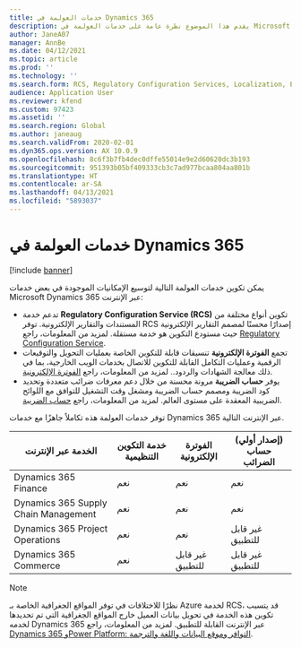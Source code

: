 ```yaml
---
title: خدمات العولمة في Dynamics 365
description: يقدم هذا الموضوع نظرة عامة على خدمات العولمة في Microsoft Dynamics 365.
author: JaneA07
manager: AnnBe
ms.date: 04/12/2021
ms.topic: article
ms.prod: ''
ms.technology: ''
ms.search.form: RCS, Regulatory Configuration Services, Localization, Electronic invoicing, Tax calculation
audience: Application User
ms.reviewer: kfend
ms.custom: 97423
ms.assetid: ''
ms.search.region: Global
ms.author: janeaug
ms.search.validFrom: 2020-02-01
ms.dyn365.ops.version: AX 10.0.9
ms.openlocfilehash: 8c6f3b7fb4dec0dffe55014e9e2d60620dc3b193
ms.sourcegitcommit: 951393b05bf409333cb3c7ad977bcaa804aa801b
ms.translationtype: HT
ms.contentlocale: ar-SA
ms.lasthandoff: 04/13/2021
ms.locfileid: "5893037"
---
```

# <a name="dynamics-365-globalization-services"></a>خدمات العولمة في Dynamics 365

[!include [banner](../includes/banner.md)]

يمكن تكوين خدمات العولمة التالية لتوسيع الإمكانيات الموجودة في بعض خدمات Microsoft Dynamics 365 عبر الإنترنت:

- تدعم خدمة **Regulatory Configuration Service (RCS)** تكوين أنواع مختلفة من المستندات والتقارير الإلكترونية. توفر RCS إصدارًا محسنًا لمصمم التقارير الإلكترونية حيث مستودع التكوين هو خدمة مستقلة. لمزيد من المعلومات، راجع [Regulatory Configuration Service](rcs-overview.md).
- تجمع **الفوترة الإلكترونية** تنسيقات قابلة للتكوين الخاصة بعمليات التحويل والتوقيعات الرقمية وعمليات التكامل القابلة للتكوين للاتصال بخدمات الويب الخارجية، بما في ذلك معالجة الشهادات والردود.. لمزيد من المعلومات، راجع [الفوترة الإلكترونية‎](e-invoicing-service-overview.md).
- يوفر **حساب الضريبة** مرونة محسنة من خلال دعم معرفات ضرائب متعددة وتحديد كود الضريبة ومصمم حساب الضريبة ومشغل وقت التشغيل للتوافق مع اللوائح الضريبية المعقدة على مستوى العالم. لمزيد من المعلومات، راجع [حساب الضريبة](global-tax-calcuation-service-overview.md).

توفر خدمات العولمة هذه تكاملاً جاهزًا مع خدمات Dynamics 365 عبر الإنترنت التالية.

| الخدمة عبر الإنترنت | خدمة التكوين التنظيمية | الفوترة الإلكترونية | (إصدار أولي) حساب الضرائب |
|----------------|-----|----------------------|---------------------------|
| Dynamics 365 Finance | نعم | نعم | نعم | 
| Dynamics 365 Supply Chain Management | نعم | نعم | نعم | 
| Dynamics 365 Project Operations | نعم | نعم | غير قابل للتطبيق | 
| Dynamics 365 Commerce | نعم | غير قابل للتطبيق | غير قابل للتطبيق | 

> [!NOTE]
> نظرًا للاختلافات في توفر المواقع الجغرافية الخاصة بـ Azure لخدمة RCS، قد يتسبب تكوين هذه الخدمة في تحويل بيانات العميل خارج المواقع الجغرافية التي تم تحديدها لخدمه Dynamics 365 عبر الإنترنت القابلة للتطبيق. لمزيد من المعلومات، راجع [Dynamics 365 وPower Platform: التوافر وموقع البيانات واللغة والترجمة](https://aka.ms/rcs/D365Productavailabilityguide).